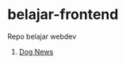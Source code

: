 # belajar-frontend
Repo belajar webdev

1. [Dog News](https://github.com/achmadj/belajar-frontend/blob/main/1_puppy_page/index.html)